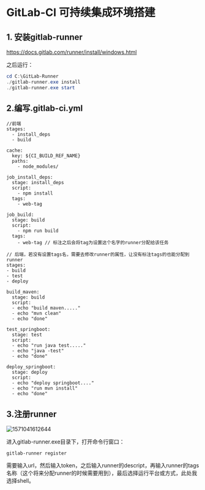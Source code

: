 # GitLab-CI 可持续集成环境搭建

## 1. 安装gitlab-runner

https://docs.gitlab.com/runner/install/windows.html

之后运行：

```powershell
cd C:\GitLab-Runner
./gitlab-runner.exe install
./gitlab-runner.exe start
```

## 2.编写.gitlab-ci.yml

```shell
//前端
stages:
  - install_deps
  - build

cache:
  key: ${CI_BUILD_REF_NAME}
  paths:
    - node_modules/

job_install_deps:
  stage: install_deps
  script:
    - npm install
  tags:
    - web-tag

job_build:
  stage: build
  script:
    - npm run build
  tags:
    - web-tag // 标注之后会将tag为设置这个名字的runner分配给该任务
```

```shell
// 后端，若没有设置tags名，需要去修改runner的属性，让没有标注tags的也能分配到runner
stages:
- build
- test
- deploy

build_maven:
  stage: build
  script:
  - echo "build maven....."
  - echo "mvn clean"
  - echo "done"

test_springboot:
  stage: test
  script:
  - echo "run java test....."
  - echo "java -test"
  - echo "done"

deploy_springboot:
  stage: deploy
  script:
  - echo "deploy springboot...."
  - echo "run mvn install"
  - echo "done"
```

## 3.注册runner

![1571041612644](C:\Users\LINRE\AppData\Roaming\Typora\typora-user-images\1571041612644.png)

进入gitlab-runner.exe目录下，打开命令行窗口：

```
gitlab-runner register
```

需要输入url，然后输入token，之后输入runner的descript，再输入runner的tags名称（这个将来分配runner的时候需要用到），最后选择运行平台或方式，此处我选择shell。